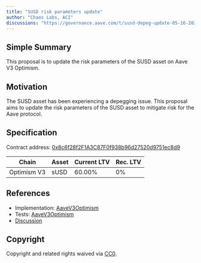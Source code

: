 ```yaml
---
title: "SUSD risk parameters update"
author: "Chaos Labs, ACI"
discussions: "https://governance.aave.com/t/susd-depeg-update-05-16-2024/17719"
---
```


## Simple Summary

This proposal is to update the risk parameters of the SUSD asset on Aave V3 Optimism.

## Motivation

The SUSD asset has been experiencing a depegging issue. This proposal aims to update the risk parameters of the SUSD asset to mitigate risk for the Aave protocol.

## Specification

Contract address: [0x8c6f28f2F1A3C87F0f938b96d27520d9751ec8d9](https://optimistic.etherscan.io/address/0x8c6f28f2F1A3C87F0f938b96d27520d9751ec8d9)

| Chain       | Asset | Current LTV | Rec. LTV |
| ----------- | ----- | ----------- | -------- |
| Optimism V3 | sUSD  | 60.00%      | 0%       |

## References

- Implementation: [AaveV3Optimism](https://github.com/bgd-labs/aave-proposals-v3/blob/main/src/20240517_AaveV3Optimism_SUSDRiskParametersUpdate/AaveV3Optimism_SUSDRiskParametersUpdate_20240517.sol)
- Tests: [AaveV3Optimism](https://github.com/bgd-labs/aave-proposals-v3/blob/main/src/20240517_AaveV3Optimism_SUSDRiskParametersUpdate/AaveV3Optimism_SUSDRiskParametersUpdate_20240517.t.sol)
- [Discussion](https://governance.aave.com/t/susd-depeg-update-05-16-2024/17719)

## Copyright

Copyright and related rights waived via [CC0](https://creativecommons.org/publicdomain/zero/1.0/).
